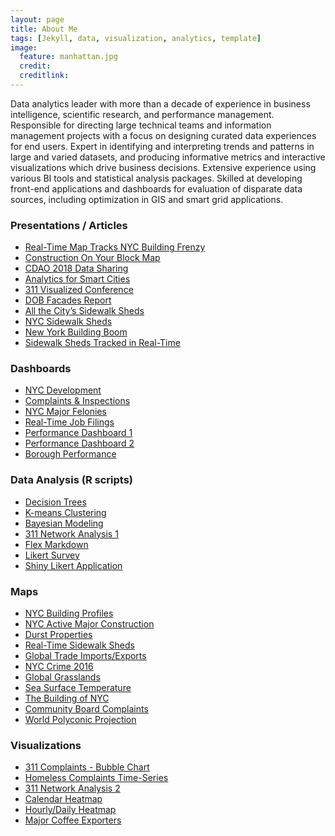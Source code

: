 ```yaml
---
layout: page
title: About Me
tags: [Jekyll, data, visualization, analytics, template]
image:
  feature: manhattan.jpg
  credit: 
  creditlink: 
---
```


Data analytics leader with more than a decade of experience in business intelligence, scientific research, and performance management. Responsible for directing large technical teams and information management projects with a focus on designing curated data experiences for end users. Expert in identifying and interpreting trends and patterns in large and varied datasets, and producing informative metrics and interactive visualizations which drive business decisions. Extensive experience using various BI tools and statistical analysis packages. Skilled at developing front-end applications and dashboards for evaluation of disparate data sources, including optimization in GIS and smart grid applications. 

### Presentations / Articles
* <a href="https://www.nytimes.com/2018/08/21/nyregion/construction-map-buildings-department.html?smtyp=cur&smid=tw-nytmetro" target="_blank">Real-Time Map Tracks NYC Building Frenzy</a>
* <a href="http://gothamist.com/2018/08/22/new_real-time_construction_on_your.php" target="_blank">Construction On Your Block Map</a>
* <a href="https://nycdob.github.io/CDAO_2018" target="_blank">CDAO 2018 Data Sharing</a>
* <a href="https://nycdob.github.io/presentations/NYC_Development_ERS" target="_blank">Analytics for Smart Cities</a>
* <a href="http://timothymartin76.github.io/Visualized_Draft" target="_blank">311 Visualized Conference</a>
* <a href="https://nycdob.github.io/Facades/" target="_blank">DOB Facades Report</a>
* <a href="https://www.nytimes.com/2018/06/14/realestate/sidewalk-construction-sheds-daily-count.html" target="_blank">All the City’s Sidewalk Sheds</a>
* <a href="https://www.nytimes.com/2017/05/02/nyregion/new-york-has-280-miles-of-scaffolding-and-a-map-to-navigate-it.html?smid=tw-nytmetro&smtyp=cur" target="_blank">NYC Sidewalk Sheds</a>
* <a href="https://www.nytimes.com/2017/11/30/realestate/construction-permits-and-a-new-york-building-boom.html?smid=tw-share" target="_blank">New York Building Boom</a>
* <a href="https://ny.curbed.com/2018/4/11/17226456/nyc-sidewalk-shed-map-real-time" target="_blank">Sidewalk Sheds Tracked in Real-Time</a>

### Dashboards
* <a href="https://nycdob.github.io/DOB_Dashboards/layouts/Construction_Dashboard/Q4_2017" target="_blank">NYC Development</a>
* <a href="https://timothymartin76.github.io/Flex_Dashboards/Illegal_Conversions" target="_blank">Complaints & Inspections</a>
* <a href="https://timothymartin76.github.io/NYC_Felony/" target="_blank">NYC Major Felonies</a>
* <a href="https://www1.nyc.gov/assets/buildings/html/dob-filing.html" target="_blank">Real-Time Job Filings</a>
* <a href="http://timothymartin76.github.io/Performance_Dashboard_2/" target="_blank">Performance Dashboard 1</a>
* <a href="http://timothymartin76.github.io/Dashboard-D3/" target="_blank">Performance Dashboard 2</a>
* <a href="https://nycdob.github.io/DOB_Dashboards/layouts/Borough_Performance/" target="_blank">Borough Performance</a>

### Data Analysis (R scripts)
* <a href="https://github.com/timothymartin76/Decision_Trees" target="_blank">Decision Trees</a>
* <a href="https://github.com/timothymartin76/K_Means_Clustering" target="_blank">K-means Clustering</a>
* <a href="https://github.com/timothymartin76/Bayesian_Model" target="_blank">Bayesian Modeling</a>
* <a href="https://github.com/timothymartin76/Market_Basket" target="_blank">311 Network Analysis 1</a>
* <a href="https://github.com/timothymartin76/Flex_Dashboards/blob/gh-pages/Illegal_Conversions.Rmd" target="_blank">Flex Markdown</a>
* <a href="https://github.com/timothymartin76/R-Likert-Survey" target="_blank">Likert Survey</a>
* <a href="http://timothymartin76.github.io/Likert-Survey-Shiny/" target="_blank">Shiny Likert Application</a>

### Maps
* <a href="https://nycdob.github.io/DOB_Building_Profiles/" target="_blank">NYC Building Profiles</a>
* <a href="https://www1.nyc.gov/assets/buildings/html/nyc-active-major-construction.html" target="_blank">NYC Active Major Construction</a>
* <a href="http://timothymartin76.github.io/MAPS/CartoVL/Durst" target="_blank">Durst Properties</a>
* <a href="http://www1.nyc.gov/assets/buildings/html/sidewalk-shed-map.html" target="_blank">Real-Time Sidewalk Sheds</a>
* <a href="http://timothymartin76.github.io/MAPS/Global_Trade/#Imports" target="_blank">Global Trade Imports/Exports</a>
* <a href="https://timothymartin76.github.io/Felonies_2016_Map/" target="_blank">NYC Crime 2016</a>
* <a href="http://timothymartin76.github.io/MAPS/grasslands.pdf" target="_blank">Global Grasslands</a>
* <a href="https://timothymartin76.github.io/SST_MAP/SST_2015b.pdf" target="_blank">Sea Surface Temperature</a>
* <a href="https://vimeo.com/137822077" target="_blank">The Building of NYC</a>
* <a href="http://timothymartin76.github.io/Community_Board_Profiles_311/" target="_blank">Community Board Complaints</a>
* <a href="http://timothymartin76.github.io/MAPS/World_Polyconic_Projection" target="_blank">World Polyconic Projection</a>

### Visualizations
* <a href="http://nyc311bi.github.io/SR_Bubble/" target="_blank">311 Complaints - Bubble Chart</a>
* <a href="http://timothymartin76.github.io/311_Homeless_SRs/" target="_blank">Homeless Complaints Time-Series</a>
* <a href="https://vimeo.com/160318121" target="_blank">311 Network Analysis 2</a>
* <a href="https://raw.githubusercontent.com/timothymartin76/Calendar_Heatmaps/master/heatmap.PNG" target="_blank">Calendar Heatmap</a>
* <a href="https://timothymartin76.github.io/R_Heatmaps/Plotly_Heatmap" target="_blank">Hourly/Daily Heatmap</a>
* <a href="http://timothymartin76.github.io/SS_LastMin/examples/coffee" target="_blank">Major Coffee Exporters</a>




